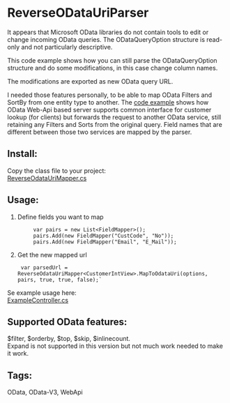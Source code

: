 ReverseODataUriParser
=======================

It appears that Microsoft OData libraries do not contain tools to edit or change incoming OData queries.
The ODataQueryOption structure is read-only and not particularly descriptive.

This code example shows how you can still parse the ODataQueryOption structure and do some modifications, in this case change column names.

The modifications are exported as new OData query URL.

I needed those features personally, to be able to map OData Filters and SortBy from one entity type to another.
The [code example](/src/ExampleController.cs) shows how OData Web-Api based server supports common interface for customer lookup (for clients) but forwards the request to another OData service, still retaining any Filters and Sorts from the original query.
Field names that are different between those two services are mapped by the parser.

Install:
-----
Copy the class file to your project:  
[ReverseOdataUriMapper.cs](/src/ReverseOdataUriMapper.cs)

Usage:
-----
1. Define fields you want to map

            var pairs = new List<FieldMapper>();
            pairs.Add(new FieldMapper("CustCode", "No"));
            pairs.Add(new FieldMapper("Email", "E_Mail"));
2. Get the new mapped url  

		var parsedUrl = ReverseOdataUriMapper<CustomerIntView>.MapToOdataUri(options, pairs, true, true, false);`	

Se example usage here:  
[ExampleController.cs](/src/ExampleController.cs)

Supported OData features:  
---
$filter, $orderby, $top, $skip, $inlinecount.  
Expand is not supported in this version but not much work needed to make it work.

Tags:
-----
OData, OData-V3, WebApi
 
 
